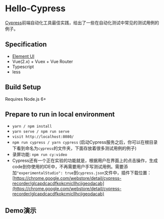 # Hello-Cypress

[Cypress](https://www.cypress.io/)前端自动化工具最佳实践，给出了一些在自动化测试中常见的测试用例的例子。

## Specification

- [Element UI](https://element.eleme.io/#/zh-CN)
- Vue(2.x) + Vuex + Vue Router
- Typescript
- less

## Build Setup

Requires Node.js 6+

## Prepare to run in local environment

- `yarn / npm install`
- `yarn serve / npm run serve`
- `visit http://localhost:8080/`
- `npm run cypress / yarn cypress` (启动Cypress服务之后，你可以在根目录下看到命名为`cypress`的文件夹，下面存放着很多测试用例的例子)
- 录屏功能: `npm run cy:video`
- Cypress还有一个正在实验的功能就是，根据用户在界面上的点击操作，生成code到你使用的IDE中，不再需要用户手写测试用例。需要添加`"experimentalStudio": true`到`cypress.json`文件中，插件下载位置：[https://chrome.google.com/webstore/detail/cypress-recorder/glcapdcacdfkokcmicllhcjigeodacab](https://chrome.google.com/webstore/detail/cypress-recorder/glcapdcacdfkokcmicllhcjigeodacab)

## Demo演示


